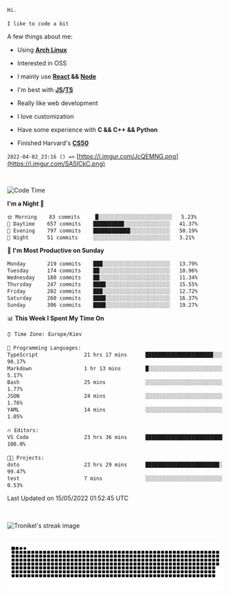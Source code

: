 ```
Hi.

I like to code a bit
```

A few things about me:

-   Using **[Arch Linux](https://archlinux.org/)**

-   Interested in OSS

-   I mainly use **[React](https://reactjs.org/) && [Node](https://nodejs.org/en/)**

-   I'm best with **[JS](https://www.javascript.com/)/[TS](https://www.typescriptlang.org/)**

-   Really like web development

-   I love customization

-   Have some experience with **C && C++ && Python**

-   Finished Harvard's **[CS50](https://cs50.harvard.edu)**

`2022-04-02_23:16 () =>` [https://i.imgur.com/JcQEMNG.png](https://i.imgur.com/SA5ICkC.png)

<br>

<!--START_SECTION:waka-->
![Code Time](http://img.shields.io/badge/Code%20Time-0%20secs-blue)

**I'm a Night 🦉** 

```text
🌞 Morning    83 commits     █░░░░░░░░░░░░░░░░░░░░░░░░   5.23% 
🌆 Daytime    657 commits    ██████████░░░░░░░░░░░░░░░   41.37% 
🌃 Evening    797 commits    ████████████░░░░░░░░░░░░░   50.19% 
🌙 Night      51 commits     ░░░░░░░░░░░░░░░░░░░░░░░░░   3.21%

```
📅 **I'm Most Productive on Sunday** 

```text
Monday       219 commits    ███░░░░░░░░░░░░░░░░░░░░░░   13.79% 
Tuesday      174 commits    ██░░░░░░░░░░░░░░░░░░░░░░░   10.96% 
Wednesday    180 commits    ██░░░░░░░░░░░░░░░░░░░░░░░   11.34% 
Thursday     247 commits    ████░░░░░░░░░░░░░░░░░░░░░   15.55% 
Friday       202 commits    ███░░░░░░░░░░░░░░░░░░░░░░   12.72% 
Saturday     260 commits    ████░░░░░░░░░░░░░░░░░░░░░   16.37% 
Sunday       306 commits    ████░░░░░░░░░░░░░░░░░░░░░   19.27%

```


📊 **This Week I Spent My Time On** 

```text
⌚︎ Time Zone: Europe/Kiev

💬 Programming Languages: 
TypeScript               21 hrs 17 mins      ██████████████████████░░░   90.17% 
Markdown                 1 hr 13 mins        █░░░░░░░░░░░░░░░░░░░░░░░░   5.17% 
Bash                     25 mins             ░░░░░░░░░░░░░░░░░░░░░░░░░   1.77% 
JSON                     24 mins             ░░░░░░░░░░░░░░░░░░░░░░░░░   1.76% 
YAML                     14 mins             ░░░░░░░░░░░░░░░░░░░░░░░░░   1.05%

🔥 Editors: 
VS Code                  23 hrs 36 mins      █████████████████████████   100.0%

🐱‍💻 Projects: 
doto                     23 hrs 29 mins      ████████████████████████░   99.47% 
test                     7 mins              ░░░░░░░░░░░░░░░░░░░░░░░░░   0.53%

```


 Last Updated on 15/05/2022 01:52:45 UTC
<!--END_SECTION:waka-->

<br>

<p><img align="center" src="https://github-readme-streak-stats.herokuapp.com/?user=Tronikelis&theme=dark" alt="Tronikel's streak image" /></p>

<br>

<img title="" src="https://raw.githubusercontent.com/Tronikelis/Tronikelis/output/github-contribution-grid-snake.svg" alt="very cool snake thingey" data-align="left">
